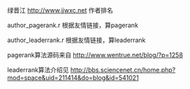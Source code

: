 绿晋江 http://www.jjwxc.net 作者排名

author_pagerank.r 根据友情链接，算pagerank

author_leaderrank.r 根据友情链接，算leaderrank

pagerank算法源码来自 http://www.wentrue.net/blog/?p=1258

leaderrank算法介绍见 http://bbs.sciencenet.cn/home.php?mod=space&uid=211414&do=blog&id=541021
